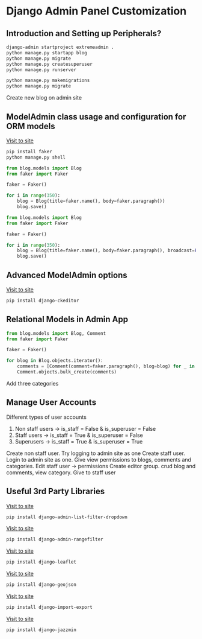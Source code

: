 # Django Admin Panel Customization

## Introduction and Setting up Peripherals?

```bash
django-admin startproject extremeadmin .
python manage.py startapp blog
python manage.py migrate
python manage.py createsuperuser
python manage.py runserver
```

```bash
python manage.py makemigrations
python manage.py migrate
```

Create new blog on admin site


## ModelAdmin class usage and configuration for ORM models

[Visit to site](https://faker.readthedocs.io/en/master/)
```bash
pip install faker
python manage.py shell
```

```python
from blog.models import Blog
from faker import Faker

faker = Faker()

for i in range(350):
    blog = Blog(title=faker.name(), body=faker.paragraph())
    blog.save()
```

```python
from blog.models import Blog
from faker import Faker

faker = Faker()

for i in range(350):
    blog = Blog(title=faker.name(), body=faker.paragraph(), broadcast=False)
    blog.save()
```

## Advanced ModelAdmin options

[Visit to site](https://django-ckeditor.readthedocs.io/en/latest/)
```bash
pip install django-ckeditor
```

## Relational Models in Admin App

```python
from blog.models import Blog, Comment
from faker import Faker

faker = Faker()

for blog in Blog.objects.iterator():
    comments = [Comment(comment=faker.paragraph(), blog=blog) for _ in range(3)]
    Comment.objects.bulk_create(comments)
```

Add three categories

## Manage User Accounts

Different types of user accounts

1. Non staff users -> is_staff = False & is_superuser = False
2. Staff users -> is_staff = True & is_superuser = False
3. Superusers -> is_staff = True & is_superuser = True

Create non staff user. Try logging to admin site as one
Create staff user. Login to admin site as one. Give view permissions to blogs, comments and categories. Edit staff user -> permissions
Create editor group. crud blog and comments, view category. Give to staff user

## Useful 3rd Party Libraries

[Visit to site](https://github.com/mrts/django-admin-list-filter-dropdown?tab=readme-ov-file)
```bash
pip install django-admin-list-filter-dropdown
```

[Visit to site](https://github.com/silentsokolov/django-admin-rangefilter)
```bash
pip install django-admin-rangefilter
```

[Visit to site](https://django-leaflet.readthedocs.io/en/latest/)
```bash
pip install django-leaflet
```

[Visit to site](https://django-geojson.readthedocs.io/en/latest/)
```bash
pip install django-geojson
```

[Visit to site](https://django-import-export.readthedocs.io/en/latest/)
```bash
pip install django-import-export
```

[Visit to site](https://django-jazzmin.readthedocs.io/)
```bash
pip install django-jazzmin
```
